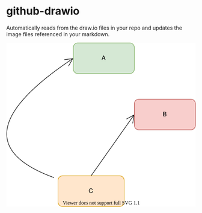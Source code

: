 # github-drawio
Automatically reads from the draw.io files in your repo and updates the image files referenced in your markdown.

[![Test Embedding draw.io](Test%20Embedding.drawio.svg)](https://app.diagrams.net/#Hphilip-gai%2Fgithub-drawio%2Fmain%2FTest%20Embedding.drawio.svg)

